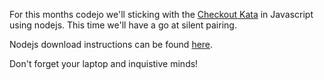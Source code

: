 For this months codejo we'll sticking with the [Checkout Kata](kata/Checkout) in Javascript using nodejs.  This time we'll have a go at silent pairing.

Nodejs download instructions can be found [here](http://nodejs.org/download/).

Don't forget your laptop and inquistive minds!